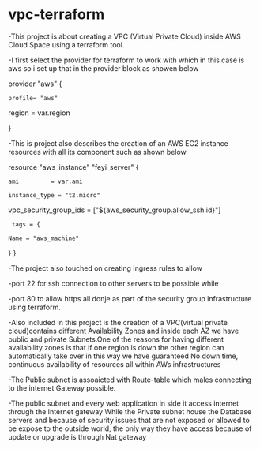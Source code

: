 # vpc-terraform
-This project is about creating a VPC (Virtual Private Cloud) inside AWS Cloud Space using a terraform tool.

-I first select the provider for terraform to work  with which in this case is aws so i set up that in the provider block as showen below

provider "aws" {

    profile= "aws"
  
  region = var.region
  
}



 
-This is project also describes the creation of an AWS EC2 instance resources  with all its component such as shown below

resource "aws_instance" "feyi_server" {

    ami         = var.ami
    
    instance_type = "t2.micro"
   
  vpc_security_group_ids = ["${aws_security_group.allow_ssh.id}"]
     
     tags = {
     
    Name = "aws_machine"
  }
}


-The project also touched on creating Ingress rules to allow 

-port 22 for ssh connection to other servers  to be possible while 

-port 80 to allow https all donje as part of the security group infrastructure using terraform.


-Also included in this project is the creation of a VPC(virtual private cloud)contains different Availability Zones  and inside each AZ we have public and private Subnets.One of the reasons for having different availability zones is that if one region is down the other region can automatically take over in this way we have guaranteed No down time, continuous availability of resources all within AWs infrastructures  

-The Public subnet is assoaicted with Route-table which males connecting to the internet Gateway possible.


-The public subnet and every web application in side it access internet through the Internet gateway
While the Private subnet house the Database servers and because of security issues that are not exposed or allowed to be expose to the outside world, the only way they have access because of update or upgrade is through Nat gateway
